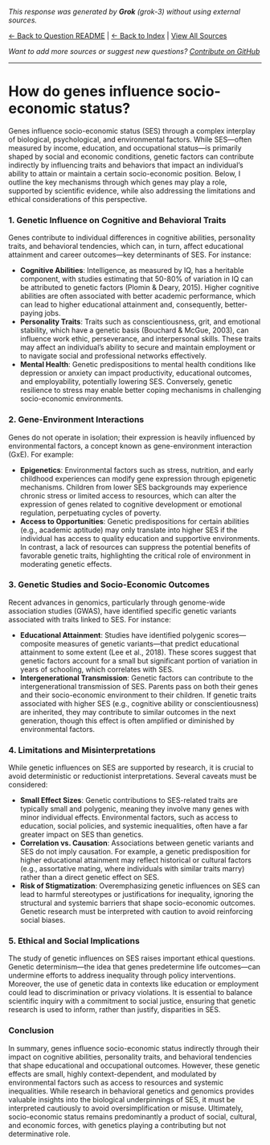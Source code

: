 <!-- 
Generated by: grok
Model: grok-3
Prompt type: default
Generated at: 2025-06-12T20:52:35.483958
-->

*This response was generated by **Grok** (grok-3) without using external sources.*

[← Back to Question README](README.md) | [← Back to Index](../README.md) | [View All Sources](../allsources.md)

*Want to add more sources or suggest new questions? [Contribute on GitHub](https://github.com/justinwest/SuggestedSources)*

---

# How do genes influence socio-economic status?

Genes influence socio-economic status (SES) through a complex interplay of biological, psychological, and environmental factors. While SES—often measured by income, education, and occupational status—is primarily shaped by social and economic conditions, genetic factors can contribute indirectly by influencing traits and behaviors that impact an individual’s ability to attain or maintain a certain socio-economic position. Below, I outline the key mechanisms through which genes may play a role, supported by scientific evidence, while also addressing the limitations and ethical considerations of this perspective.

### 1. Genetic Influence on Cognitive and Behavioral Traits
Genes contribute to individual differences in cognitive abilities, personality traits, and behavioral tendencies, which can, in turn, affect educational attainment and career outcomes—key determinants of SES. For instance:
- **Cognitive Abilities**: Intelligence, as measured by IQ, has a heritable component, with studies estimating that 50-80% of variation in IQ can be attributed to genetic factors (Plomin & Deary, 2015). Higher cognitive abilities are often associated with better academic performance, which can lead to higher educational attainment and, consequently, better-paying jobs.
- **Personality Traits**: Traits such as conscientiousness, grit, and emotional stability, which have a genetic basis (Bouchard & McGue, 2003), can influence work ethic, perseverance, and interpersonal skills. These traits may affect an individual’s ability to secure and maintain employment or to navigate social and professional networks effectively.
- **Mental Health**: Genetic predispositions to mental health conditions like depression or anxiety can impact productivity, educational outcomes, and employability, potentially lowering SES. Conversely, genetic resilience to stress may enable better coping mechanisms in challenging socio-economic environments.

### 2. Gene-Environment Interactions
Genes do not operate in isolation; their expression is heavily influenced by environmental factors, a concept known as gene-environment interaction (GxE). For example:
- **Epigenetics**: Environmental factors such as stress, nutrition, and early childhood experiences can modify gene expression through epigenetic mechanisms. Children from lower SES backgrounds may experience chronic stress or limited access to resources, which can alter the expression of genes related to cognitive development or emotional regulation, perpetuating cycles of poverty.
- **Access to Opportunities**: Genetic predispositions for certain abilities (e.g., academic aptitude) may only translate into higher SES if the individual has access to quality education and supportive environments. In contrast, a lack of resources can suppress the potential benefits of favorable genetic traits, highlighting the critical role of environment in moderating genetic effects.

### 3. Genetic Studies and Socio-Economic Outcomes
Recent advances in genomics, particularly through genome-wide association studies (GWAS), have identified specific genetic variants associated with traits linked to SES. For instance:
- **Educational Attainment**: Studies have identified polygenic scores—composite measures of genetic variants—that predict educational attainment to some extent (Lee et al., 2018). These scores suggest that genetic factors account for a small but significant portion of variation in years of schooling, which correlates with SES.
- **Intergenerational Transmission**: Genetic factors can contribute to the intergenerational transmission of SES. Parents pass on both their genes and their socio-economic environment to their children. If genetic traits associated with higher SES (e.g., cognitive ability or conscientiousness) are inherited, they may contribute to similar outcomes in the next generation, though this effect is often amplified or diminished by environmental factors.

### 4. Limitations and Misinterpretations
While genetic influences on SES are supported by research, it is crucial to avoid deterministic or reductionist interpretations. Several caveats must be considered:
- **Small Effect Sizes**: Genetic contributions to SES-related traits are typically small and polygenic, meaning they involve many genes with minor individual effects. Environmental factors, such as access to education, social policies, and systemic inequalities, often have a far greater impact on SES than genetics.
- **Correlation vs. Causation**: Associations between genetic variants and SES do not imply causation. For example, a genetic predisposition for higher educational attainment may reflect historical or cultural factors (e.g., assortative mating, where individuals with similar traits marry) rather than a direct genetic effect on SES.
- **Risk of Stigmatization**: Overemphasizing genetic influences on SES can lead to harmful stereotypes or justifications for inequality, ignoring the structural and systemic barriers that shape socio-economic outcomes. Genetic research must be interpreted with caution to avoid reinforcing social biases.

### 5. Ethical and Social Implications
The study of genetic influences on SES raises important ethical questions. Genetic determinism—the idea that genes predetermine life outcomes—can undermine efforts to address inequality through policy interventions. Moreover, the use of genetic data in contexts like education or employment could lead to discrimination or privacy violations. It is essential to balance scientific inquiry with a commitment to social justice, ensuring that genetic research is used to inform, rather than justify, disparities in SES.

### Conclusion
In summary, genes influence socio-economic status indirectly through their impact on cognitive abilities, personality traits, and behavioral tendencies that shape educational and occupational outcomes. However, these genetic effects are small, highly context-dependent, and modulated by environmental factors such as access to resources and systemic inequalities. While research in behavioral genetics and genomics provides valuable insights into the biological underpinnings of SES, it must be interpreted cautiously to avoid oversimplification or misuse. Ultimately, socio-economic status remains predominantly a product of social, cultural, and economic forces, with genetics playing a contributing but not determinative role.